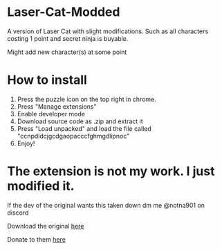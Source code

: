 # Laser-Cat-Modded

A version of Laser Cat with slight modifications. Such as all characters costing 1 point and secret ninja is buyable. 

Might add new character(s) at some point



# How to install

1. Press the puzzle icon on the top right in chrome.
2. Press "Manage extensions"
3. Enable developer mode
4. Download source code as .zip and extract it
5. Press "Load unpacked" and load the file called "ccnpdidcjgcdgaopacccfghmgdlipnoc"
6. Enjoy!



# The extension is not my work. I just modified it. 
If the dev of the original wants this taken down dm me @notna901 on discord

Download the original [here](https://chromewebstore.google.com/detail/laser-cat/ccnpdidcjgcdgaopacccfghmgdlipnoc)

Donate to them [here](https://buymeacoffee.com/andreasmehlsen/e/76384)
